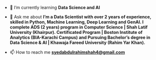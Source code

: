 - 🌱 I’m currently learning **Data Science and AI**

- 💬 Ask me about **I’m a Data Scientist with over 2 years of experience, skilled in Python, Machine Learning, Deep Learning and GenAI. I complete ADS (2 years) program in Computer Science | Shah Latif University (Khairpur). Certificated Program | Boston Institute of Analytics (BIA-Karachi Campus) and Pursuing  Bachelor’s degree in Data Science & AI | Khawaja Fareed University (Rahim Yar Khan).**

- 📫 How to reach me **syedabdulrahimshah4@gmail.com**